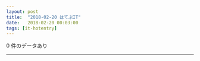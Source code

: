 ```yaml
---
layout: post
title:  "2018-02-20 はてぶIT"
date:   2018-02-20 00:03:00
tags: [it-hotentry]
---
```

0 件のデータあり

<hr>
